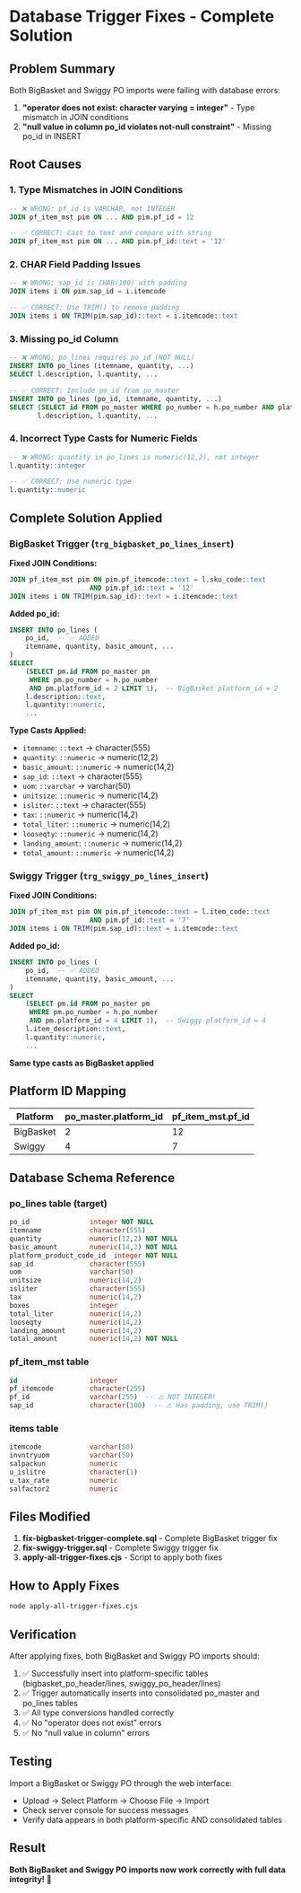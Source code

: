 # Database Trigger Fixes - Complete Solution

## Problem Summary
Both BigBasket and Swiggy PO imports were failing with database errors:
1. **"operator does not exist: character varying = integer"** - Type mismatch in JOIN conditions
2. **"null value in column po_id violates not-null constraint"** - Missing po_id in INSERT

## Root Causes

### 1. Type Mismatches in JOIN Conditions
```sql
-- ❌ WRONG: pf_id is VARCHAR, not INTEGER
JOIN pf_item_mst pim ON ... AND pim.pf_id = 12

-- ✅ CORRECT: Cast to text and compare with string
JOIN pf_item_mst pim ON ... AND pim.pf_id::text = '12'
```

### 2. CHAR Field Padding Issues
```sql
-- ❌ WRONG: sap_id is CHAR(100) with padding
JOIN items i ON pim.sap_id = i.itemcode

-- ✅ CORRECT: Use TRIM() to remove padding
JOIN items i ON TRIM(pim.sap_id)::text = i.itemcode::text
```

### 3. Missing po_id Column
```sql
-- ❌ WRONG: po_lines requires po_id (NOT NULL)
INSERT INTO po_lines (itemname, quantity, ...)
SELECT l.description, l.quantity, ...

-- ✅ CORRECT: Include po_id from po_master
INSERT INTO po_lines (po_id, itemname, quantity, ...)
SELECT (SELECT id FROM po_master WHERE po_number = h.po_number AND platform_id = X),
       l.description, l.quantity, ...
```

### 4. Incorrect Type Casts for Numeric Fields
```sql
-- ❌ WRONG: quantity in po_lines is numeric(12,2), not integer
l.quantity::integer

-- ✅ CORRECT: Use numeric type
l.quantity::numeric
```

## Complete Solution Applied

### BigBasket Trigger (`trg_bigbasket_po_lines_insert`)

**Fixed JOIN Conditions:**
```sql
JOIN pf_item_mst pim ON pim.pf_itemcode::text = l.sku_code::text
                    AND pim.pf_id::text = '12'
JOIN items i ON TRIM(pim.sap_id)::text = i.itemcode::text
```

**Added po_id:**
```sql
INSERT INTO po_lines (
    po_id,  -- ✅ ADDED
    itemname, quantity, basic_amount, ...
)
SELECT
    (SELECT pm.id FROM po_master pm
     WHERE pm.po_number = h.po_number
     AND pm.platform_id = 2 LIMIT 1),  -- BigBasket platform_id = 2
    l.description::text,
    l.quantity::numeric,
    ...
```

**Type Casts Applied:**
- `itemname`: `::text` → character(555)
- `quantity`: `::numeric` → numeric(12,2)
- `basic_amount`: `::numeric` → numeric(14,2)
- `sap_id`: `::text` → character(555)
- `uom`: `::varchar` → varchar(50)
- `unitsize`: `::numeric` → numeric(14,2)
- `isliter`: `::text` → character(555)
- `tax`: `::numeric` → numeric(14,2)
- `total_liter`: `::numeric` → numeric(14,2)
- `looseqty`: `::numeric` → numeric(14,2)
- `landing_amount`: `::numeric` → numeric(14,2)
- `total_amount`: `::numeric` → numeric(14,2)

### Swiggy Trigger (`trg_swiggy_po_lines_insert`)

**Fixed JOIN Conditions:**
```sql
JOIN pf_item_mst pim ON pim.pf_itemcode::text = l.item_code::text
                    AND pim.pf_id::text = '7'
JOIN items i ON TRIM(pim.sap_id)::text = i.itemcode::text
```

**Added po_id:**
```sql
INSERT INTO po_lines (
    po_id,  -- ✅ ADDED
    itemname, quantity, basic_amount, ...
)
SELECT
    (SELECT pm.id FROM po_master pm
     WHERE pm.po_number = h.po_number
     AND pm.platform_id = 4 LIMIT 1),  -- Swiggy platform_id = 4
    l.item_description::text,
    l.quantity::numeric,
    ...
```

**Same type casts as BigBasket applied**

## Platform ID Mapping

| Platform   | po_master.platform_id | pf_item_mst.pf_id |
|------------|----------------------|-------------------|
| BigBasket  | 2                    | 12                |
| Swiggy     | 4                    | 7                 |

## Database Schema Reference

### po_lines table (target)
```sql
po_id               integer NOT NULL
itemname            character(555)
quantity            numeric(12,2) NOT NULL
basic_amount        numeric(14,2) NOT NULL
platform_product_code_id  integer NOT NULL
sap_id              character(555)
uom                 varchar(50)
unitsize            numeric(14,2)
isliter             character(555)
tax                 numeric(14,2)
boxes               integer
total_liter         numeric(14,2)
looseqty            numeric(14,2)
landing_amount      numeric(14,2)
total_amount        numeric(14,2) NOT NULL
```

### pf_item_mst table
```sql
id                  integer
pf_itemcode         character(255)
pf_id               varchar(255)  -- ⚠️ NOT INTEGER!
sap_id              character(100)  -- ⚠️ Has padding, use TRIM()
```

### items table
```sql
itemcode            varchar(50)
invntryuom          varchar(50)
salpackun           numeric
u_islitre           character(1)
u_tax_rate          numeric
salfactor2          numeric
```

## Files Modified

1. **fix-bigbasket-trigger-complete.sql** - Complete BigBasket trigger fix
2. **fix-swiggy-trigger.sql** - Complete Swiggy trigger fix
3. **apply-all-trigger-fixes.cjs** - Script to apply both fixes

## How to Apply Fixes

```bash
node apply-all-trigger-fixes.cjs
```

## Verification

After applying fixes, both BigBasket and Swiggy PO imports should:
1. ✅ Successfully insert into platform-specific tables (bigbasket_po_header/lines, swiggy_po_header/lines)
2. ✅ Trigger automatically inserts into consolidated po_master and po_lines tables
3. ✅ All type conversions handled correctly
4. ✅ No "operator does not exist" errors
5. ✅ No "null value in column" errors

## Testing

Import a BigBasket or Swiggy PO through the web interface:
- Upload → Select Platform → Choose File → Import
- Check server console for success messages
- Verify data appears in both platform-specific AND consolidated tables

## Result

**Both BigBasket and Swiggy PO imports now work correctly with full data integrity! 🎉**
